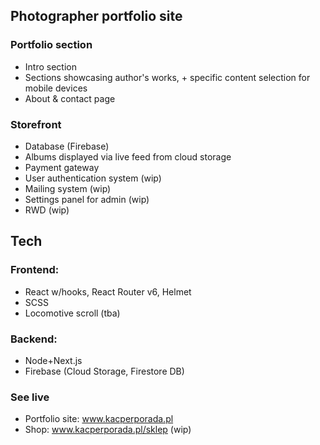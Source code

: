 ## Photographer portfolio site

### Portfolio section
* Intro section
* Sections showcasing author's works, + specific content selection for mobile devices
* About & contact page 

### Storefront 
* Database (Firebase)
* Albums displayed via live feed from cloud storage
* Payment gateway
* User authentication system (wip)
* Mailing system (wip)
* Settings panel for admin (wip)
* RWD (wip)
  
## Tech
### Frontend: 
* React w/hooks, React Router v6, Helmet
* SCSS
* Locomotive scroll (tba)

### Backend: 
* Node+Next.js
* Firebase (Cloud Storage, Firestore DB)


### See live

* Portfolio site: www.kacperporada.pl
* Shop: www.kacperporada.pl/sklep (wip)

